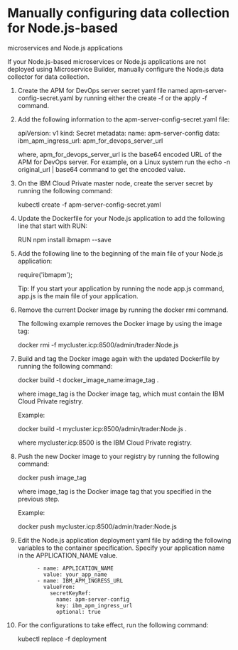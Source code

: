 # Manually configuring data collection for Node.js-based
microservices and Node.js applications

If your Node.js-based microservices or Node.js applications are
not deployed using Microservice Builder, manually configure the
Node.js data collector for data collection.

1. Create the APM for DevOps server secret yaml file named
   apm-server-config-secret.yaml by running either the create -f
   or the apply -f command.

2. Add the following information to the
   apm-server-config-secret.yaml file:

   apiVersion: v1
   kind: Secret
   metadata:
     name: apm-server-config
   data:
     ibm_apm_ingress_url: apm_for_devops_server_url

   where, apm_for_devops_server_url is the base64 encoded URL of
   the APM for DevOps server. For example, on a Linux system run
   the echo -n original_url | base64 command to get the encoded
   value.

3. On the IBM Cloud Private master node, create the server secret
   by running the following command:

   kubectl create -f apm-server-config-secret.yaml

4. Update the Dockerfile for your Node.js application to add the
   following line that start with RUN:

   RUN npm install ibmapm --save

5. Add the following line to the beginning of the main file of
   your Node.js application:

   require('ibmapm');

   Tip: If you start your application by running the node app.js
   command, app.js is the main file of your application.

6. Remove the current Docker image by running the docker rmi
   command.

   The following example removes the Docker image by using the
   image tag:

   docker rmi -f mycluster.icp:8500/admin/trader:Node.js

7. Build and tag the Docker image again with the updated
   Dockerfile by running the following command:

   docker build -t docker_image_name:image_tag .

   where image_tag is the Docker image tag, which must contain
   the IBM Cloud Private registry.

   Example:

   docker build -t mycluster.icp:8500/admin/trader:Node.js .

   where mycluster.icp:8500 is the IBM Cloud Private registry.

8. Push the new Docker image to your registry by running the
   following command:

   docker push image_tag

   where image_tag is the Docker image tag that you specified in
   the previous step.

   Example:

   docker push mycluster.icp:8500/admin/trader:Node.js

9. Edit the Node.js application deployment yaml file by adding
   the following variables to the container specification.
   Specify your application name in the APPLICATION_NAME value.

             - name: APPLICATION_NAME
               value: your_app_name
             - name: IBM_APM_INGRESS_URL
               valueFrom:
                 secretKeyRef:
                   name: apm-server-config
                   key: ibm_apm_ingress_url
                   optional: true

10. For the configurations to take effect, run the following
    command:

    kubectl replace -f deployment